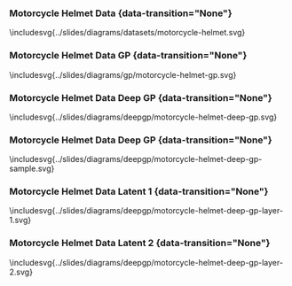 
### Motorcycle Helmet Data {data-transition="None"}

\includesvg{../slides/diagrams/datasets/motorcycle-helmet.svg}

### Motorcycle Helmet Data GP {data-transition="None"}

\includesvg{../slides/diagrams/gp/motorcycle-helmet-gp.svg}

### Motorcycle Helmet Data Deep GP {data-transition="None"}

\includesvg{../slides/diagrams/deepgp/motorcycle-helmet-deep-gp.svg}

### Motorcycle Helmet Data Deep GP {data-transition="None"}

\includesvg{../slides/diagrams/deepgp/motorcycle-helmet-deep-gp-sample.svg}

### Motorcycle Helmet Data Latent 1 {data-transition="None"}

\includesvg{../slides/diagrams/deepgp/motorcycle-helmet-deep-gp-layer-1.svg}

### Motorcycle Helmet Data Latent 2 {data-transition="None"}

\includesvg{../slides/diagrams/deepgp/motorcycle-helmet-deep-gp-layer-2.svg}

